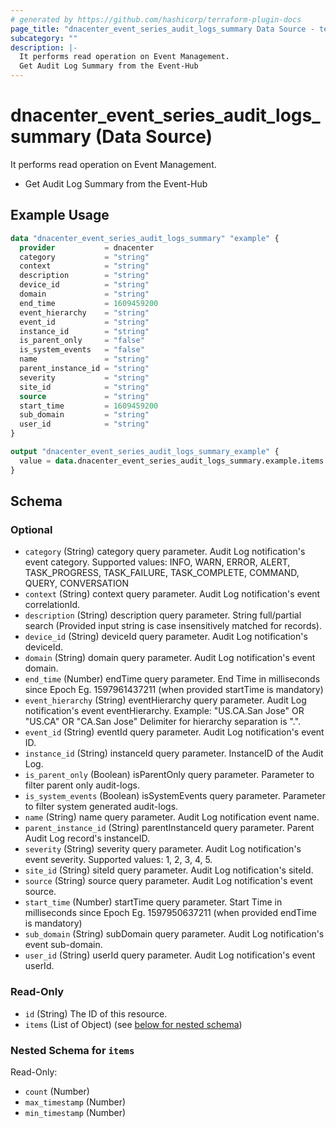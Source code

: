 ```yaml
---
# generated by https://github.com/hashicorp/terraform-plugin-docs
page_title: "dnacenter_event_series_audit_logs_summary Data Source - terraform-provider-dnacenter"
subcategory: ""
description: |-
  It performs read operation on Event Management.
  Get Audit Log Summary from the Event-Hub
---
```


# dnacenter_event_series_audit_logs_summary (Data Source)

It performs read operation on Event Management.

- Get Audit Log Summary from the Event-Hub

## Example Usage

```terraform
data "dnacenter_event_series_audit_logs_summary" "example" {
  provider           = dnacenter
  category           = "string"
  context            = "string"
  description        = "string"
  device_id          = "string"
  domain             = "string"
  end_time           = 1609459200
  event_hierarchy    = "string"
  event_id           = "string"
  instance_id        = "string"
  is_parent_only     = "false"
  is_system_events   = "false"
  name               = "string"
  parent_instance_id = "string"
  severity           = "string"
  site_id            = "string"
  source             = "string"
  start_time         = 1609459200
  sub_domain         = "string"
  user_id            = "string"
}

output "dnacenter_event_series_audit_logs_summary_example" {
  value = data.dnacenter_event_series_audit_logs_summary.example.items
}
```

<!-- schema generated by tfplugindocs -->
## Schema

### Optional

- `category` (String) category query parameter. Audit Log notification's event category. Supported values: INFO, WARN, ERROR, ALERT, TASK_PROGRESS, TASK_FAILURE, TASK_COMPLETE, COMMAND, QUERY, CONVERSATION
- `context` (String) context query parameter. Audit Log notification's event correlationId.
- `description` (String) description query parameter. String full/partial search (Provided input string is case insensitively matched for records).
- `device_id` (String) deviceId query parameter. Audit Log notification's deviceId.
- `domain` (String) domain query parameter. Audit Log notification's event domain.
- `end_time` (Number) endTime query parameter. End Time in milliseconds since Epoch Eg. 1597961437211 (when provided startTime is mandatory)
- `event_hierarchy` (String) eventHierarchy query parameter. Audit Log notification's event eventHierarchy. Example: "US.CA.San Jose" OR "US.CA" OR "CA.San Jose" Delimiter for hierarchy separation is ".".
- `event_id` (String) eventId query parameter. Audit Log notification's event ID.
- `instance_id` (String) instanceId query parameter. InstanceID of the Audit Log.
- `is_parent_only` (Boolean) isParentOnly query parameter. Parameter to filter parent only audit-logs.
- `is_system_events` (Boolean) isSystemEvents query parameter. Parameter to filter system generated audit-logs.
- `name` (String) name query parameter. Audit Log notification event name.
- `parent_instance_id` (String) parentInstanceId query parameter. Parent Audit Log record's instanceID.
- `severity` (String) severity query parameter. Audit Log notification's event severity. Supported values: 1, 2, 3, 4, 5.
- `site_id` (String) siteId query parameter. Audit Log notification's siteId.
- `source` (String) source query parameter. Audit Log notification's event source.
- `start_time` (Number) startTime query parameter. Start Time in milliseconds since Epoch Eg. 1597950637211 (when provided endTime is mandatory)
- `sub_domain` (String) subDomain query parameter. Audit Log notification's event sub-domain.
- `user_id` (String) userId query parameter. Audit Log notification's event userId.

### Read-Only

- `id` (String) The ID of this resource.
- `items` (List of Object) (see [below for nested schema](#nestedatt--items))

<a id="nestedatt--items"></a>
### Nested Schema for `items`

Read-Only:

- `count` (Number)
- `max_timestamp` (Number)
- `min_timestamp` (Number)


